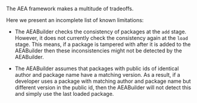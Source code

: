 The AEA framework makes a multitude of tradeoffs.

Here we present an incomplete list of known limitations:

- The AEABuilder checks the consistency of packages at the `add` stage. However, it does not currently check the consistency again at the `load` stage. This means, if a package is tampered with after it is added to the AEABuilder then these inconsistencies might not be detected by the AEABuilder.

- The AEABuilder assumes that packages with public ids of identical author and package name have a matching version. As a result, if a developer uses a package with matching author and package name but different version in the public id, then the AEABuilder will not detect this and simply use the last loaded package.

<br />
